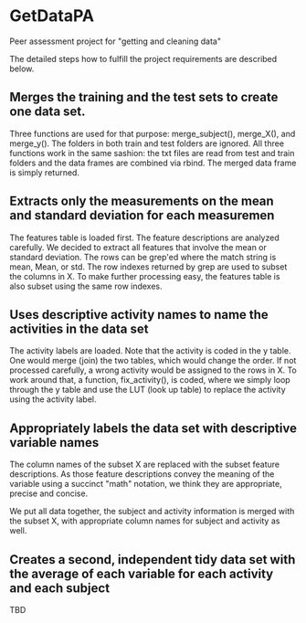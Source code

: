 # GetDataPA
Peer assessment project for "getting and cleaning data"

The detailed steps how to fulfill the project requirements are described below.

## Merges the training and the test sets to create one data set.

Three functions are used for that purpose: merge_subject(), merge_X(), and merge_y(). The folders in both train and test folders are ignored. All three functions work in the same sashion: the txt files are read from test and train folders and the data frames are combined via rbind. The merged data frame is simply returned. 

## Extracts only the measurements on the mean and standard deviation for each measuremen

The features table is loaded first. The feature descriptions are analyzed carefully. We decided to extract all features that involve the mean or standard deviation. The rows can be grep'ed where the match string is mean, Mean, or std. The row indexes returned by grep are used to subset the columns in X. To make further processing easy, the features table is also subset using the same row indexes.

## Uses descriptive activity names to name the activities in the data set

The activity labels are loaded. Note that the activity is coded in the y table. One would merge (join) the two tables, which would change the order. If not processed carefully, a wrong activity would be assigned to the rows in X. To work around that, a function, fix_activity(), is coded, where we simply loop through the y table and use the LUT (look up table) to replace the activity using the activity label.

## Appropriately labels the data set with descriptive variable names

The column names of the subset X are replaced with the subset feature descriptions. As those feature descriptions convey the meaning of the variable using a succinct "math" notation, we think they are appropriate, precise and concise.

We put all data together, the subject and activity information is merged with the subset X, with appropriate column names for subject and activity as well.

## Creates a second, independent tidy data set with the average of each variable for each activity and each subject

TBD
